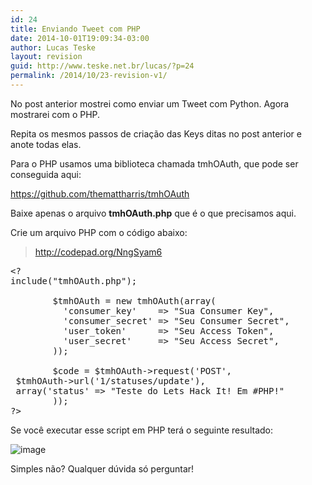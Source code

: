 ```yaml
---
id: 24
title: Enviando Tweet com PHP
date: 2014-10-01T19:09:34-03:00
author: Lucas Teske
layout: revision
guid: http://www.teske.net.br/lucas/?p=24
permalink: /2014/10/23-revision-v1/
---
```

No post anterior mostrei como enviar um Tweet com Python. Agora mostrarei com o PHP.

Repita os mesmos passos de criação das Keys ditas no post anterior e anote todas elas.

Para o PHP usamos uma biblioteca chamada tmhOAuth, que pode ser conseguida aqui:

<https://github.com/themattharris/tmhOAuth>

Baixe apenas o arquivo **tmhOAuth.php** que é o que precisamos aqui.

Crie um arquivo PHP com o código abaixo:

> <div>
>   <p>
>     <a href="http://codepad.org/NngSyam6">http://codepad.org/NngSyam6</a>
>   </p>
> </div>

<pre class="brush: php; title: ; notranslate" title="">&lt;?
include(&quot;tmhOAuth.php&quot;);

        $tmhOAuth = new tmhOAuth(array(
          'consumer_key'    =&gt; &quot;Sua Consumer Key&quot;,
          'consumer_secret' =&gt; &quot;Seu Consumer Secret&quot;,
          'user_token'      =&gt; &quot;Seu Access Token&quot;,
          'user_secret'     =&gt; &quot;Seu Access Secret&quot;,
        ));

        $code = $tmhOAuth-&gt;request('POST',
 $tmhOAuth-&gt;url('1/statuses/update'),
 array('status' =&gt; &quot;Teste do Lets Hack It! Em #PHP!&quot;
        ));
?&gt;
</pre>

Se você executar esse script em PHP terá o seguinte resultado:

![image](https://media.tumblr.com/tumblr_lr68h9SRih1qh7srd.png) 

Simples não? Qualquer dúvida só perguntar!